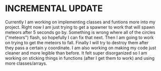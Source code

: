 # INCREMENTAL UPDATE

Currently I am working on implementing classes and funtions more into my project. Right now I am 
just trying to get a spawner to work that will spawn meteors after 5 seconds go by. Something is 
wrong where all of the circles ("meteors") flash, so hopefully I can fix that next. Then I am going to 
work on trying to get the meteors to fall. Finally I will try to destroy them after they pass a certain 
y coordinate. I am also working on making my code just cleaner and more legible than before. It felt 
super disorganized so I am working on sticking things in functions (after I get them to work) and using more 
classes/arrays. 